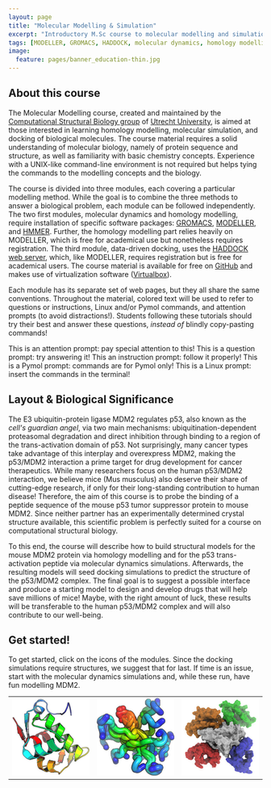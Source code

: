 ```yaml
---
layout: page
title: "Molecular Modelling & Simulation"
excerpt: "Introductory M.Sc course to molecular modelling and simulation"
tags: [MODELLER, GROMACS, HADDOCK, molecular dynamics, homology modelling, docking, p53, MDM2]
image:
  feature: pages/banner_education-thin.jpg
---
```


## About this course
The Molecular Modelling course, created and maintained by the [Computational Structural Biology group](http://bonvinlab.org) of [Utrecht University](http://www.uu.nl), is aimed at those interested in learning homology modelling, molecular simulation, and docking of biological molecules. The course material requires a solid understanding of molecular biology, namely of protein sequence and structure, as well as familiarity with basic chemistry concepts. Experience with a UNIX-like command-line environment is not required but helps tying the commands to the modelling concepts and the biology.

The course is divided into three modules, each covering a particular modelling method. While the goal is to combine the three methods to answer a biological problem, each module can be followed independently. The two first modules, molecular dynamics and homology modelling, require installation of specific software packages: [GROMACS](http://www.gromacs.org), [MODELLER](https://salilab.org/modeller), and [HMMER](http://hmmer.janelia.org). Further, the homology modelling part relies heavily on MODELLER, which is free for academical use but nonetheless requires registration. The third module, data-driven docking, uses the [HADDOCK web server](http://haddocking.org), which, like MODELLER, requires registration but is free for academical users. The course material is available for free on [GitHub](http://github.com/haddocking/molmod) and makes use of virtualization software ([Virtualbox](http://virtualbox.org)).

Each module has its separate set of web pages, but they all share the same conventions. Throughout the material, colored text will be used to refer to questions or instructions, Linux and/or Pymol commands, and attention prompts (to avoid distractions!). Students following these tutorials should try their best and answer these questions, _instead of_ blindly copy-pasting commands!

<a class="prompt prompt-attention">This is an attention prompt: pay special attention to this!</a>
<a class="prompt prompt-question">This is a question prompt: try answering it!</a>
<a class="prompt prompt-info">This an instruction prompt: follow it properly!</a>
<a class="prompt prompt-pymol">This is a Pymol prompt: commands are for Pymol only!</a>
<a class="prompt prompt-cmd">This is a Linux prompt: insert the commands in the terminal!</a>

## Layout & Biological Significance
The E3 ubiquitin-protein ligase MDM2 regulates p53, also known as the _cell's guardian angel_, via two main mechanisms: ubiquitination-dependent proteasomal degradation and direct inhibition through binding to a region of the trans-activation domain of p53. Not surprisingly, many cancer types take advantage of this interplay and overexpress MDM2, making the p53/MDM2 interaction a prime target for drug development for cancer therapeutics. While many researchers focus on the human p53/MDM2 interaction, we believe mice (Mus musculus) also deserve their share of cutting-edge research, if only for their long-standing contribution to human disease! Therefore, the aim of this course is to probe the binding of a peptide sequence of the mouse p53 tumor suppressor protein to mouse MDM2. Since neither partner has an experimentally determined crystal structure available, this scientific problem is perfectly suited for a course on computational structural biology.

To this end, the course will describe how to build structural models for the mouse MDM2 protein via homology modelling and for the p53 trans-activation peptide via molecular dynamics simulations. Afterwards, the resulting models will seed docking simulations to predict the structure of the p53/MDM2 complex. The final goal is to suggest a possible interface and produce a starting model to design and develop drugs that will help save millions of mice! Maybe, with the right amount of luck, these results will be transferable to the human p53/MDM2 complex and will also contribute to our well-being.

## Get started!
To get started, click on the icons of the modules. Since the docking simulations require structures, we suggest that for last. If time is an issue, start with the molecular dynamics simulations and, while these run, have fun modelling MDM2.

<table class="three-col-table">
  <tr>
    <td>
      <a href="{{site.url}}/education/molmod/modelling.html"
         alt="Structure prediction of the mouse MDM2 protein using HMMER & MODELLER"
         title="Structure prediction of the mouse MDM2 protein using HMMER & MODELLER">
         <img src="/images/molmod/hm_protein.jpg" class="col-table">
      </a>
    </td>
    <td>
      <a href="#"
         alt="Molecular dynamics simulation of a mouse p53 peptide fragment using GROMACS."
         title="Molecular dynamics simulation of a mouse p53 peptide fragment using GROMACS.">
         <img src="/images/molmod/md_ensemble.jpg" class="grayscale col-table">
      </a>
    </td>
    <td>
      <a href="#"
         alt="Data-driven structure prediction of the mouse MDM2/p53 complex using HADDOCK."
         title="Data-driven structure prediction of the mouse MDM2/p53 complex using HADDOCK.">
         <img src="/images/molmod/protein_cmplx.jpg" class="grayscale col-table">
      </a>
    </td>
  </tr>
</table>
